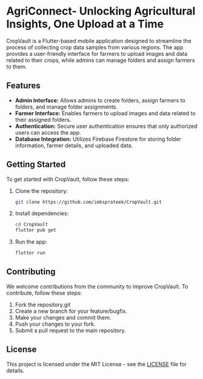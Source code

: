 # AgriConnect- Unlocking Agricultural Insights, One Upload at a Time

CropVault is a Flutter-based mobile application designed to streamline the process of collecting crop data samples from various regions. The app provides a user-friendly interface for farmers to upload images and data related to their crops, while admins can manage folders and assign farmers to them.

## Features

- **Admin Interface:** Allows admins to create folders, assign farmers to folders, and manage folder assignments.
- **Farmer Interface:** Enables farmers to upload images and data related to their assigned folders.
- **Authentication:** Secure user authentication ensures that only authorized users can access the app.
- **Database Integration:** Utilizes Firebase Firestore for storing folder information, farmer details, and uploaded data.

## Getting Started

To get started with CropVault, follow these steps:

1. Clone the repository:
   ```bash
   git clone https://github.com/imksprateek/CropVault.git
   ```

2. Install dependencies:
   ```bash
   cd CropVault
   flutter pub get
   ```

3. Run the app:
   ```bash
   flutter run
   ```

## Contributing

We welcome contributions from the community to improve CropVault. To contribute, follow these steps:

1. Fork the repository.git
2. Create a new branch for your feature/bugfix.
3. Make your changes and commit them.
4. Push your changes to your fork.
5. Submit a pull request to the main repository.

## License

This project is licensed under the MIT License - see the [LICENSE](LICENSE) file for details.
